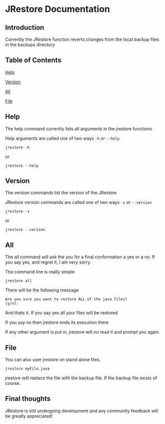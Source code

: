 # JRestore Documentation

## Introduction

Currently the JRestore function reverts changes from the local backup files in the backups directory

## Table of Contents

[Help](#help)

[Version](#version)

[All](#all)

[File](#files)

## Help
The help command currently lists all arguments in the jrestore functions

Help arguments are called one of two ways `-h` or `--help`
```
jrestore -h
```
or
```
jrestore --help
```

## Version
The version commands list the version of the JRestore

JRestore version commands are called one of two ways `-v` or `--version`

```
jrestore -v
```
or 
```
jrestore --version
```

## All
The all command will ask the you for a final conformation a yes or a no. If you say yes, and regret it, I am very sorry.

The command line is really simple
```
jrestore all
```
There will be the following message
```
Are you sure you want to restore ALL of the java files?
(y/n):
```
And thats it. If you say yes all your files will be restored

If you say no then jrestore ends its execution there

If any other argument is put in, jrestore will no read it and prompt you again.

## File
You can also user jrestore on stand alone files.

```
jrestore myFile.java
```
jrestore will replace the file with the backup file. If the backup file exists of course.


## Final thoughts
JRestore is still undergoing development and any community feedback will be greatly appreciated!
